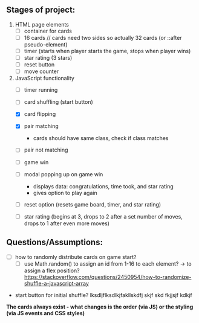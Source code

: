 ## Stages of project:

1. HTML page elements    
    - [ ] container for cards
    - [ ] 16 cards // cards need two sides  so actually 32 cards (or ::after pseudo-element)
    - [ ] timer (starts when player starts the game, stops when player wins)
    - [ ] star rating (3 stars)
    - [ ] reset button
    - [ ] move counter
1. JavaScript functionality
    - [ ] timer running
    - [ ] card shuffling (start button)
    - [x] card flipping
    - [x] pair matching
        - cards should have same class, check if class matches
    - [ ] pair not matching
    - [ ] game win
    - [ ] modal popping up on game win
        - displays data: congratulations, time took, and star rating
        - gives option to play again
    - [ ] reset option (resets game board, timer, and star rating)
    - [ ] star rating (begins at 3, drops to 2 after a set number of moves, drops to 1 after even more moves)


## Questions/Assumptions:
- [ ] how to randomly distribute cards on game start?
    - [ ] use Math.random() to assign an id from 1-16 to each element? -> to assign a flex position?
     https://stackoverflow.com/questions/2450954/how-to-randomize-shuffle-a-javascript-array
- start button for initial shuffle? lksdljflksdlkjfakllskdfj  skjf skd  fkjjsjf kdkjf

**The cards always exist - what changes is the order (via JS) or the styling (via JS events and CSS styles)**
